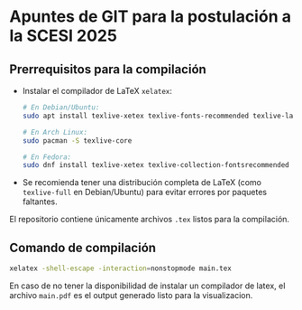 # Apuntes de GIT para la postulación a la SCESI 2025

## Prerrequisitos para la compilación

- Instalar el compilador de LaTeX `xelatex`:

    ```bash
    # En Debian/Ubuntu:
    sudo apt install texlive-xetex texlive-fonts-recommended texlive-latex-extra

    # En Arch Linux:
    sudo pacman -S texlive-core

    # En Fedora:
    sudo dnf install texlive-xetex texlive-collection-fontsrecommended texlive-collection-latexextra
    ```

- Se recomienda tener una distribución completa de LaTeX (como `texlive-full` en Debian/Ubuntu) para evitar errores por paquetes faltantes.

El repositorio contiene únicamente archivos `.tex` listos para la compilación.

## Comando de compilación

```bash
xelatex -shell-escape -interaction=nonstopmode main.tex
```
En caso de no tener la disponibilidad de instalar un compilador de latex, el archivo `main.pdf` es el output generado listo para la visualizacion.